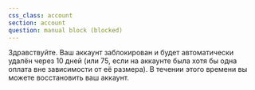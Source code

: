 ```yaml
---
css_class: account
section: account
question: manual block (blocked)
---
```

Здравствуйте.
Ваш аккаунт заблокирован и будет автоматически удалён через 10 дней (или 75, если на аккаунте была хотя бы одна оплата вне зависимости от её размера). 
В течении этого времени вы можете восстановить ваш аккаунт.